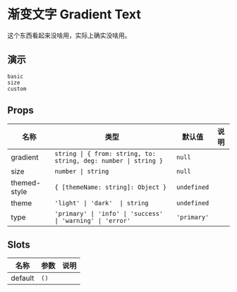 # 渐变文字 Gradient Text
这个东西看起来没啥用，实际上确实没啥用。

## 演示
```demo
basic
size
custom
```

## Props
|名称|类型|默认值|说明|
|-|-|-|-|
|gradient|`string \| { from: string, to: string, deg: number \| string }`|`null`||
|size|`number \| string`|`null`||
|themed-style|`{ [themeName: string]: Object }`|`undefined`||
|theme|`'light' \| 'dark'  \| string`|`undefined`||
|type|`'primary' \| 'info' \| 'success' \| 'warning' \| 'error'`|`'primary'`||

## Slots
|名称|参数|说明|
|-|-|-|
|default|`()`||
